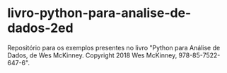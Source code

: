 # livro-python-para-analise-de-dados-2ed
Repositório para os exemplos presentes no livro "Python para Análise de Dados, de Wes McKinney. Copyright 2018 Wes McKinney, 978-85-7522-647-6".
